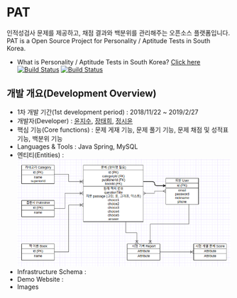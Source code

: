 # PAT
인적성검사 문제를 제공하고, 채점 결과와 백분위를 관리해주는 오픈소스 플랫폼입니다.<br/>
PAT is a Open Source Project for Personality / Aptitude Tests in South Korea.
* What is Personality / Aptitude Tests in South Korea? [Click here](https://n.pr/2Twx43C)
[![Build Status](https://travis-ci.org/janghe11/PAT.svg?branch=develop)](https://travis-ci.org/janghe11/PAT)
[![Build Status](https://travis-ci.org/janghe11/PAT.svg?branch=master)](https://travis-ci.org/janghe11/PAT)

## 개발 개요(Development Overview)
* 1차 개발 기간(1st development period) : 2018/11/22 ~ 2019/2/27
* 개발자(Developer) : [윤지수](https://github.com/yjs2952), [장태희](https://github.com/janghe11), [정시윤](https://github.com/siyoon210)
* 핵심 기능(Core functions) : 문제 게재 기능, 문제 풀기 기능, 문제 채점 및 성적표 기능, 백분위 기능
* Languages & Tools : Java Spring, MySQL
* 엔티티(Entities) : ![Entities](./docs/images/Entities.png)
* Infrastructure Schema : 
* Demo Website : 
* Images
